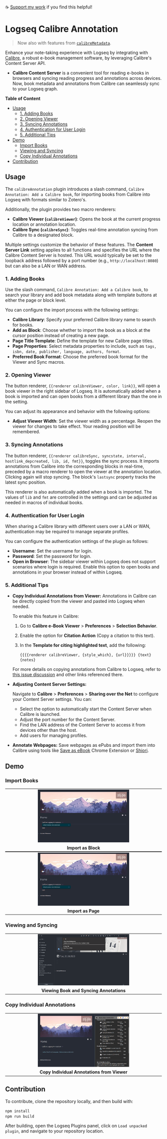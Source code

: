 ☕ [Support my work](https://www.buymeacoffee.com/duydole00) if you find this helpful!


# Logseq Calibre Annotation

> Now also with features from [`calibreMetadata`](https://github.com/duydl/logseq-calibre-metadata).

Enhance your note-taking experience with Logseq by integrating with [Calibre](https://calibre-ebook.com/), a robust e-book management software, by leveraging Calibre's Content Server API.

- **Calibre Content Server** is a convenient tool for reading e-books in browsers and syncing reading progress and annotations across devices. Now, book metadata and annotations from Calibre can seamlessly sync to your Logseq graph.

**Table of Content**
- [Usage](#usage)
  - [1. Adding Books](#1-adding-books)
  - [2. Opening Viewer](#2-opening-viewer)
  - [3. Syncing Annotations](#3-syncing-annotations)
  - [4. Authentication for User Login](#4-authentication-for-user-login)
  - [5. Additional Tips](#5-additional-tips)
- [Demo](#demo)
  - [Import Books](#import-books)
  - [Viewing and Syncing](#viewing-and-syncing)
  - [Copy Individual Annotations](#copy-individual-annotations)
- [Contribution](#contribution)

## Usage

The `calibreAnnotation` plugin introduces a slash command, `Calibre Annotation: Add a Calibre book`, for importing books from Calibre into Logseq with formats similar to Zotero's.

Additionally, the plugin provides two macro renderers:
- **Calibre Viewer (`calibreViewer`)**: Opens the book at the current progress location or annotation location.
- **Calibre Sync (`calibreSync`)**: Toggles real-time annotation syncing from Calibre to a designated block.

Multiple settings customize the behavior of these features. The **Content Server Link** setting applies to all functions and specifies the URL where the Calibre Content Server is hosted. This URL would typically be set to the loopback address followed by a port number (e.g., `http://localhost:8080`) but can also be a LAN or WAN address.

### 1. Adding Books

Use the slash command, `Calibre Annotation: Add a Calibre book`, to search your library and add book metadata along with template buttons at either the page or block level.

You can configure the import process with the following settings:

- **Calibre Library**: Specify your preferred Calibre library name to search for books.
- **Add as Block**: Choose whether to import the book as a block at the cursor position instead of creating a new page.
- **Page Title Template**: Define the template for new Calibre page titles.
- **Page Properties**: Select metadata properties to include, such as `tags, isbn, date, publisher, language, authors, format`. 
- **Preferred Book Format**: Choose the preferred book format for the Viewer and Sync macros.

### 2. Opening Viewer

The button renderer, `{{renderer calibreViewer, color, link}}`, will open a book viewer in the right sidebar of Logseq. It is automatically added when a book is imported and can open books from a different library than the one in the setting.

You can adjust its appearance and behavior with the following options:

- **Adjust Viewer Width**: Set the viewer width as a percentage. Reopen the viewer for changes to take effect. Your reading position will be remembered.

### 3. Syncing Annotations

The button renderer, `{{renderer calibreSync, syncstate, interval, hostlink_depcreated, lib, id, fmt}}`, toggles the sync process. It imports annotations from Calibre into the corresponding blocks in real-time, preceded by a macro renderer to open the viewer at the annotation location. Clicking again will stop syncing. The block's `lastsync` property tracks the latest sync position.

This renderer is also automatically added when a book is imported. The values of `lib` and `fmt` are controlled in the settings and can be adjusted as needed in macros of individual books.

### 4. Authentication for User Login

When sharing a Calibre library with different users over a LAN or WAN, authentication may be required to manage separate profiles. 

You can configure the authentication settings of the plugin as follows:

- **Username**: Set the username for login.
- **Password**: Set the password for login.
- **Open in Browser**: The sidebar viewer within Logseq does not support scenarios where login is required. Enable this option to open books and annotations in your browser instead of within Logseq.


### 5. Additional Tips


- **Copy Individual Annotations from Viewer:** Annotations in Calibre can be directly copied from the viewer and pasted into Logseq when needed.

    To enable this feature in Calibre:

    1. Go to **Calibre e-Book Viewer** > **Preferences** > **Selection Behavior**.
    2. Enable the option for **Citation Action** (Copy a citation to this text).
    3. In the **Template for citing highlighted text**, add the following:

        ```plaintext
        {{{{renderer calibreViewer, {style_which}, {url}}}}} {text} 
        {notes}
        ```

    For more details on copying annotations from Calibre to Logseq, refer to [this issue discussion](https://github.com/duydl/logseq-calibre-annotation/issues/8#issuecomment-2046574914) and other links referenced there.
  
- **Adjusting Content Server Settings:**

  Navigate to **Calibre** > **Preferences** > **Sharing over the Net** to configure your Content Server settings. You can:

  - Select the option to automatically start the Content Server when Calibre is launched.
  - Adjust the port number for the Content Server.
  - Find the LAN address of the Content Server to access it from devices other than the host.
  - Add users for managing profiles.
  
- **Annotate Webpages:** Save webpages as ePubs and import them into Calibre using tools like [Save as eBook](https://github.com/alexadam/save-as-ebook) Chrome Extension or [Shiori](https://github.com/go-shiori/shiori).

## Demo

<!-- Add GIFs to showcase plugin features -->
### Import Books

<table align="center" style="width: auto; margin: 0 auto;">
  <tr>
    <td align="center"><img src="screenshots/demo1.gif" alt="Import as Block" style="width: 60%;"></td>
  </tr>
  <tr>
    <td align="center"><strong>Import as Block</strong></td>
  </tr>
</table>
<table align="center" style="width: auto; margin: 0 auto;">
  <tr>
    <td align="center"><img src="screenshots/demo2.gif" alt="Import as Page" style="width: 60%;"></td>
  </tr>
  <tr>
    <td align="center"><strong>Import as Page</strong></td>
  </tr>
</table>

### Viewing and Syncing

<table align="center" style="width: auto; margin: 0 auto;">
  <tr>
    <td align="center"><img src="screenshots/demo3.gif" alt="Viewing Book and Syncing Annotations" style="width: 60%;"></td>
  </tr>
  <tr>
    <td align="center"><strong>Viewing Book and Syncing Annotations</strong></td>
  </tr>
</table>

### Copy Individual Annotations

<table align="center" style="width: auto; margin: 0 auto;">
  <tr>
    <td align="center"><img src="screenshots/demo4.gif" alt="Copy Individual Annotations from Viewer" style="width: 60%;"></td>
  </tr>
  <tr>
    <td align="center"><strong>Copy Individual Annotations from Viewer</strong></td>
  </tr>
</table>


## Contribution

To contribute, clone the repository locally, and then build with:

```sh
npm install
npm run build
```

After building, open the Logseq Plugins panel, click on `Load unpacked plugin`, and navigate to your repository location.